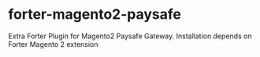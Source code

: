 # forter-magento2-paysafe
Extra Forter Plugin for Magento2 Paysafe Gateway. Installation depends on Forter Magento 2 extension
